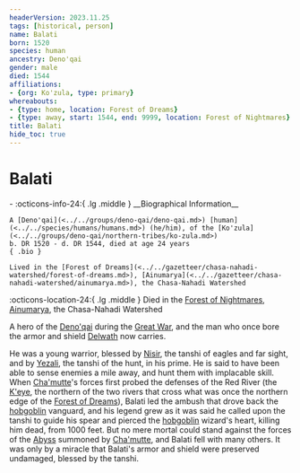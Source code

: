 ```yaml
---
headerVersion: 2023.11.25
tags: [historical, person]
name: Balati
born: 1520
species: human
ancestry: Deno'qai
gender: male
died: 1544
affiliations:
- {org: Ko'zula, type: primary}
whereabouts:
- {type: home, location: Forest of Dreams}
- {type: away, start: 1544, end: 9999, location: Forest of Nightmares}
title: Balati
hide_toc: true
---
```


# Balati
<div class="grid cards ext-narrow-margin ext-one-column" markdown>
- :octicons-info-24:{ .lg .middle } __Biographical Information__

    A [Deno'qai](<../../groups/deno-qai/deno-qai.md>) [human](<../../species/humans/humans.md>) (he/him), of the [Ko'zula](<../../groups/deno-qai/northern-tribes/ko-zula.md>)  
    b. DR 1520 - d. DR 1544, died at age 24 years  
    { .bio }

    Lived in the [Forest of Dreams](<../../gazetteer/chasa-nahadi-watershed/forest-of-dreams.md>), [Ainumarya](<../../gazetteer/chasa-nahadi-watershed/ainumarya.md>), the Chasa-Nahadi Watershed
</div>

:octicons-location-24:{ .lg .middle } Died in the [Forest of Nightmares](<../../gazetteer/far-north/forest-of-nightmares.md>), [Ainumarya](<../../gazetteer/chasa-nahadi-watershed/ainumarya.md>), the Chasa-Nahadi Watershed


A hero of the [Deno'qai](<../../groups/deno-qai/deno-qai.md>) during the [Great War](<../../events/1500s/great-war.md>), and the man who once bore the armor and shield [Delwath](<../pcs/dunmar-fellowship/delwath.md>) now carries.

He was a young warrior, blessed by [Nisir](<../../cosmology/gods/tanshi/nisir.md>), the tanshi of eagles and far sight, and by [Yezali](<../../cosmology/gods/tanshi/yezali.md>), the tanshi of the hunt, in his prime. He is said to have been able to sense enemies a mile away, and hunt them with implacable skill. When [Cha'mutte](<../extraplanar-powers/cha-mutte.md>)'s forces first probed the defenses of the Red River (the [K'eye](<../../gazetteer/far-north/k-eye.md>), the northern of the two rivers that cross what was once the northern edge of the [Forest of Dreams](<../../gazetteer/chasa-nahadi-watershed/forest-of-dreams.md>)), Balati led the ambush that drove back the [hobgoblin](<../../species/goblinoids/hobgoblins.md>) vanguard, and his legend grew as it was said he called upon the tanshi to guide his spear and pierced the [hobgoblin](<../../species/goblinoids/hobgoblins.md>) wizard's heart, killing him dead, from 1000 feet. But no mere mortal could stand against the forces of the [Abyss](<../../cosmology/multiverse/spiritual-realms/primal-realms/abyss.md>) summoned by [Cha'mutte](<../extraplanar-powers/cha-mutte.md>), and Balati fell with many others. It was only by a miracle that Balati's armor and shield were preserved undamaged, blessed by the tanshi.

